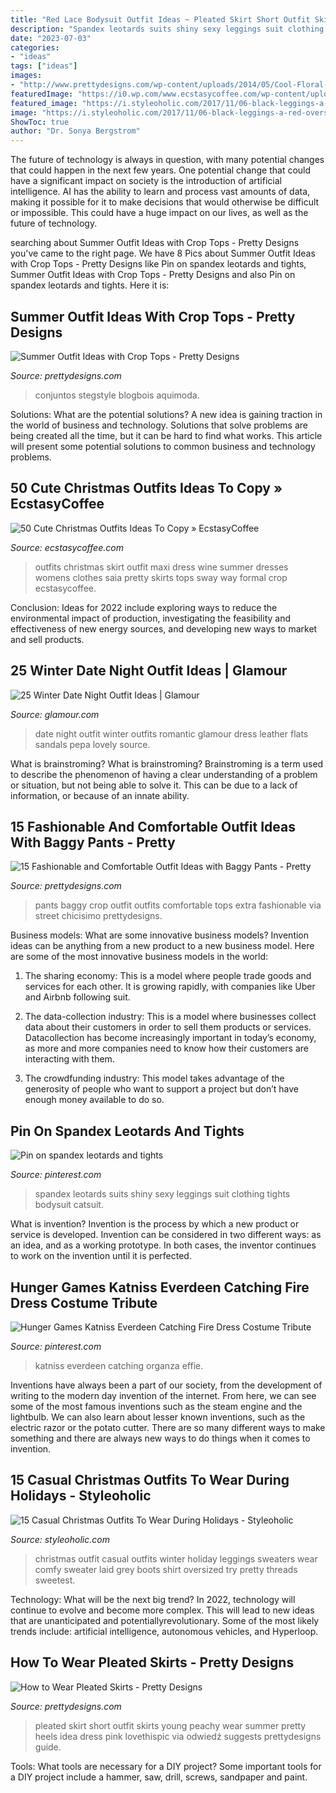 ```yaml
---
title: "Red Lace Bodysuit Outfit Ideas ~ Pleated Skirt Short Outfit Skirts Young Peachy Wear Summer Pretty Heels Idea Dress Pink Lovethispic Via Odwiedź Suggests Prettydesigns Guide"
description: "Spandex leotards suits shiny sexy leggings suit clothing tights bodysuit catsuit"
date: "2023-07-03"
categories:
- "ideas"
tags: ["ideas"]
images:
- "http://www.prettydesigns.com/wp-content/uploads/2014/05/Cool-Floral-Crop-Top-Outfit-Idea.jpg?is-pending-load=1"
featuredImage: "https://i0.wp.com/www.ecstasycoffee.com/wp-content/uploads/2016/10/Cute-Christmas-outfits-8.jpg"
featured_image: "https://i.styleoholic.com/2017/11/06-black-leggings-a-red-oversized-cable-knit-sweater-and-a-dove-grey-beanie.jpg"
image: "https://i.styleoholic.com/2017/11/06-black-leggings-a-red-oversized-cable-knit-sweater-and-a-dove-grey-beanie.jpg"
ShowToc: true
author: "Dr. Sonya Bergstrom"
---
```



The future of technology is always in question, with many potential changes that could happen in the next few years. One potential change that could have a significant impact on society is the introduction of artificial intelligence. AI has the ability to learn and process vast amounts of data, making it possible for it to make decisions that would otherwise be difficult or impossible. This could have a huge impact on our lives, as well as the future of technology.

	

		
searching about Summer Outfit Ideas with Crop Tops - Pretty Designs you've came to the right page. We have 8 Pics about Summer Outfit Ideas with Crop Tops - Pretty Designs like Pin on spandex leotards and tights, Summer Outfit Ideas with Crop Tops - Pretty Designs and also Pin on spandex leotards and tights. Here it is:
		
    
## Summer Outfit Ideas With Crop Tops - Pretty Designs

<img loading=lazy src="http://www.prettydesigns.com/wp-content/uploads/2014/05/Cool-Floral-Crop-Top-Outfit-Idea.jpg?is-pending-load=1" onerror="this.onerror=null;this.src='https://tse2.mm.bing.net/th?id=OIP.TdSOFmdxYg4cRtlilOWzwwHaHa&amp;pid=15.1';" alt="Summer Outfit Ideas with Crop Tops - Pretty Designs">

_Source: prettydesigns.com_

>conjuntos stegstyle blogbois aquimoda. 

	

Solutions: What are the potential solutions?
A new idea is gaining traction in the world of business and technology. Solutions that solve problems are being created all the time, but it can be hard to find what works. This article will present some potential solutions to common business and technology problems.

    
## 50 Cute Christmas Outfits Ideas To Copy » EcstasyCoffee

<img loading=lazy src="https://i0.wp.com/www.ecstasycoffee.com/wp-content/uploads/2016/10/Cute-Christmas-outfits-8.jpg" onerror="this.onerror=null;this.src='https://tse1.mm.bing.net/th?id=OIP.QQ8mfAlhsJrmhx4_TCyLUAHaLH&amp;pid=15.1';" alt="50 Cute Christmas Outfits Ideas To Copy » EcstasyCoffee">

_Source: ecstasycoffee.com_

>outfits christmas skirt outfit maxi dress wine summer dresses womens clothes saia pretty skirts tops sway way formal crop ecstasycoffee. 

	

Conclusion:
Ideas for 2022 include exploring ways to reduce the environmental impact of production, investigating the feasibility and effectiveness of new energy sources, and developing new ways to market and sell products.

    
## 25 Winter Date Night Outfit Ideas | Glamour

<img loading=lazy src="https://media.glamour.com/photos/5695869d8fa134644ec28b10/master/h_1025,c_limit/slideshow-winter-date-outfits-09-winter-date-night-outfit-ideas-lovely-pepa-main.jpg" onerror="this.onerror=null;this.src='https://tse4.mm.bing.net/th?id=OIP.USQHFwfxDCKmXB1NIYdCYgHaLH&amp;pid=15.1';" alt="25 Winter Date Night Outfit Ideas | Glamour">

_Source: glamour.com_

>date night outfit winter outfits romantic glamour dress leather flats sandals pepa lovely source. 

	

What is brainstroming?
What is brainstroming? Brainstroming is a term used to describe the phenomenon of having a clear understanding of a problem or situation, but not being able to solve it. This can be due to a lack of information, or because of an innate ability.

    
## 15 Fashionable And Comfortable Outfit Ideas With Baggy Pants - Pretty

<img loading=lazy src="https://www.prettydesigns.com/wp-content/uploads/2014/07/Crop-Top-with-Baggy-Pants.jpg" onerror="this.onerror=null;this.src='https://tse2.mm.bing.net/th?id=OIP.uxM8A2eWJJOFpn4aPOfBAAHaK9&amp;pid=15.1';" alt="15 Fashionable and Comfortable Outfit Ideas with Baggy Pants - Pretty">

_Source: prettydesigns.com_

>pants baggy crop outfit outfits comfortable tops extra fashionable via street chicisimo prettydesigns. 

	

Business models: What are some innovative business models?
Invention ideas can be anything from a new product to a new business model. Here are some of the most innovative business models in the world:
1. The sharing economy: This is a model where people trade goods and services for each other. It is growing rapidly, with companies like Uber and Airbnb following suit.

2. The data-collection industry: This is a model where businesses collect data about their customers in order to sell them products or services. Datacollection has become increasingly important in today’s economy, as more and more companies need to know how their customers are interacting with them.

3. The crowdfunding industry: This model takes advantage of the generosity of people who want to support a project but don’t have enough money available to do so.

    
## Pin On Spandex Leotards And Tights

<img loading=lazy src="https://i.pinimg.com/736x/2e/d0/ac/2ed0acd9611451d43caf7ee07cac9e75.jpg" onerror="this.onerror=null;this.src='https://tse2.mm.bing.net/th?id=OIP.6ra-KPnn4wxrwtyZAPuCrgHaME&amp;pid=15.1';" alt="Pin on spandex leotards and tights">

_Source: pinterest.com_

>spandex leotards suits shiny sexy leggings suit clothing tights bodysuit catsuit. 

	

What is invention?
Invention is the process by which a new product or service is developed. Invention can be considered in two different ways: as an idea, and as a working prototype. In both cases, the inventor continues to work on the invention until it is perfected.

    
## Hunger Games Katniss Everdeen Catching Fire Dress Costume Tribute

<img loading=lazy src="https://s-media-cache-ak0.pinimg.com/736x/d4/34/94/d4349432cc36d44608fe28927c0d261b.jpg" onerror="this.onerror=null;this.src='https://tse1.mm.bing.net/th?id=OIP.xGrEiu_exCHUbbgwNUd1OgHaLb&amp;pid=15.1';" alt="Hunger Games Katniss Everdeen Catching Fire Dress Costume Tribute">

_Source: pinterest.com_

>katniss everdeen catching organza effie. 

	

Inventions have always been a part of our society, from the development of writing to the modern day invention of the internet. From here, we can see some of the most famous inventions such as the steam engine and the lightbulb. We can also learn about lesser known inventions, such as the electric razor or the potato cutter. There are so many different ways to make something and there are always new ways to do things when it comes to invention.

    
## 15 Casual Christmas Outfits To Wear During Holidays - Styleoholic

<img loading=lazy src="https://i.styleoholic.com/2017/11/06-black-leggings-a-red-oversized-cable-knit-sweater-and-a-dove-grey-beanie.jpg" onerror="this.onerror=null;this.src='https://tse1.mm.bing.net/th?id=OIP.3rMmaV8R2iI4L0raaF4FAAHaLH&amp;pid=15.1';" alt="15 Casual Christmas Outfits To Wear During Holidays - Styleoholic">

_Source: styleoholic.com_

>christmas outfit casual outfits winter holiday leggings sweaters wear comfy sweater laid grey boots shirt oversized try pretty threads sweetest. 

	

Technology: What will be the next big trend?
In 2022, technology will continue to evolve and become more complex. This will lead to new ideas that are unanticipated and potentiallyrevolutionary. Some of the most likely trends include: artificial intelligence, autonomous vehicles, and Hyperloop.

    
## How To Wear Pleated Skirts - Pretty Designs

<img loading=lazy src="https://www.prettydesigns.com/wp-content/uploads/2014/05/Pleated-Skirt-Outfit-Idea-for-Young-Women.jpg" onerror="this.onerror=null;this.src='https://tse1.mm.bing.net/th?id=OIP.9Ccxtiih5MvbSpvQvbzKOwHaLG&amp;pid=15.1';" alt="How to Wear Pleated Skirts - Pretty Designs">

_Source: prettydesigns.com_

>pleated skirt short outfit skirts young peachy wear summer pretty heels idea dress pink lovethispic via odwiedź suggests prettydesigns guide. 

	

Tools: What tools are necessary for a DIY project?
Some important tools for a DIY project include a hammer, saw, drill, screws, sandpaper and paint.

